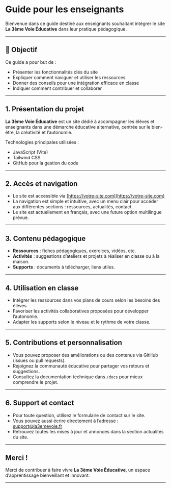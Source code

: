 # Guide pour les enseignants

Bienvenue dans ce guide destiné aux enseignants souhaitant intégrer le site **La 3ème Voie Éducative** dans leur pratique pédagogique.

---

## 🎯 Objectif

Ce guide a pour but de :

- Présenter les fonctionnalités clés du site
- Expliquer comment naviguer et utiliser les ressources
- Donner des conseils pour une intégration efficace en classe
- Indiquer comment contribuer et collaborer

---

## 1. Présentation du projet

**La 3ème Voie Éducative** est un site dédié à accompagner les élèves et enseignants dans une démarche éducative alternative, centrée sur le bien-être, la créativité et l’autonomie.

Technologies principales utilisées :  
- JavaScript (Vite)  
- Tailwind CSS  
- GitHub pour la gestion du code

---

## 2. Accès et navigation

- Le site est accessible via [https://votre-site.com](https://votre-site.com)  
- La navigation est simple et intuitive, avec un menu clair pour accéder aux différentes sections : ressources, actualités, contact.  
- Le site est actuellement en français, avec une future option multilingue prévue.  

---

## 3. Contenu pédagogique

- **Ressources** : fiches pédagogiques, exercices, vidéos, etc.  
- **Activités** : suggestions d’ateliers et projets à réaliser en classe ou à la maison.  
- **Supports** : documents à télécharger, liens utiles.  

---

## 4. Utilisation en classe

- Intégrer les ressources dans vos plans de cours selon les besoins des élèves.  
- Favoriser les activités collaboratives proposées pour développer l’autonomie.  
- Adapter les supports selon le niveau et le rythme de votre classe.  

---

## 5. Contributions et personnalisation

- Vous pouvez proposer des améliorations ou des contenus via GitHub (issues ou pull requests).  
- Rejoignez la communauté éducative pour partager vos retours et suggestions.  
- Consultez la documentation technique dans `/docs` pour mieux comprendre le projet.  

---

## 6. Support et contact

- Pour toute question, utilisez le formulaire de contact sur le site.  
- Vous pouvez aussi écrire directement à l’adresse : support@la3emevoie.fr  
- Retrouvez toutes les mises à jour et annonces dans la section actualités du site.  

---

## Merci !

Merci de contribuer à faire vivre **La 3ème Voie Éducative**, un espace d’apprentissage bienveillant et innovant.

---
